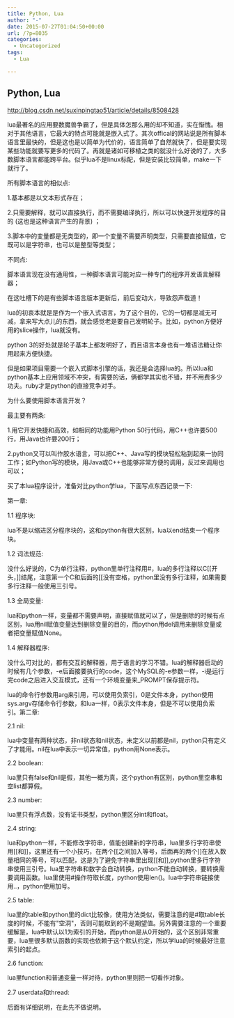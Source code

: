 ```yaml
---
title: Python, Lua
author: "-"
date: 2015-07-27T01:04:50+00:00
url: /?p=8035
categories:
  - Uncategorized
tags:
  - Lua

---
```

## Python, Lua
http://blog.csdn.net/suxinpingtao51/article/details/8508428


lua最著名的应用要数魔兽争霸了，但是具体怎那么用的却不知道，实在惭愧。相对于其他语言，它最大的特点可能就是嵌入式了。其次offical的网站说是所有脚本语言里最快的，但是这也是以简单为代价的，语言简单了自然就快了，但是要实现某些功能就要写更多的代码了。再就是诸如可移植之类的就没什么好说的了，大多数脚本语言都能跨平台。似乎lua不是linux标配，但是安装比较简单，make一下就行了。

所有脚本语言的相似点: 

1.基本都是以文本形式存在；

2.只需要解释，就可以直接执行，而不需要编译执行，所以可以快速开发程序的目的 (这也是这种语言产生的背景) ；

3.脚本中的变量都是无类型的，即一个变量不需要声明类型，只需要直接赋值，它既可以是字符串，也可以是整型等类型；

不同点: 

脚本语言现在没有通用性，一种脚本语言可能对应一种专门的程序开发语言解释器；

在这吐槽下的是有些脚本语言版本更新后，前后变动大，导致怨声载道！


lua的初衷本就是是作为一个嵌入式语言，为了这个目的，它的一切都是减无可减，拿来写大点儿的东西，就会感觉老是要自己发明轮子。比如，python方便好用的slice操作，lua就没有。
  
python 3的好处就是轮子基本上都发明好了，而且语言本身也有一堆语法糖让你用起来方便快捷。
  
但是如果项目需要一个嵌入式脚本引擎的话，我还是会选择lua的。所以lua和python基本上应用领域不冲突，有需要的话，俩都学其实也不错，并不用费多少功夫。ruby才是python的直接竞争对手。


为什么要使用脚本语言开发？

最主要有两条: 

1.用它开发快捷和高效，如相同的功能用Python 50行代码，用C++也许要500行，用Java也许要200行；

2.python又可以叫作胶水语言，可以把C++、Java写的模块轻松粘到起来一协同工作；如Python写的模块，用Java或C++也能够非常方便的调用，反过来调用也可以；
  
买了本lua程序设计，准备对比python学lua，下面写点东西记录一下: 
  
第一章: 
  
1.1 程序块:
  
lua不是以缩进区分程序块的，这和python有很大区别，lua以end结束一个程序块。
  
1.2 词法规范:
  
没什么好说的，C为单行注释，python里单行注释用#，lua的多行注释以C[[开头，]]结尾，注意第一个C和后面的[[没有空格，python里没有多行注释，如果需要多行注释一般使用三引号。
  
1.3 全局变量:
  
lua和python一样，变量都不需要声明，直接赋值就可以了，但是删除的时候有点区别，lua用nil赋值变量达到删除变量的目的，而python用del调用来删除变量或者把变量赋值None。
  
1.4 解释器程序:
  
没什么可对比的，都有交互的解释器，用于语言的学习不错。lua的解释器启动的时候有几个参数，-e后面接要执行的code，这个MySQL的-e参数一样，-i是运行完code之后进入交互模式，还有一个环境变量来_PROMPT保存提示符。
  
lua的命令行参数用arg来引用，可以使用负索引，0是文件本身，python使用sys.argv存储命令行参数，和lua一样，0表示文件本身，但是不可以使用负索引。第二章: 
  
2.1 nil:
  
lua中变量有两种状态，非nil状态和nil状态，未定义以前都是nil，python只有定义了才能用。nil在lua中表示一切异常值，python用None表示。
  
2.2 boolean:
  
lua里只有false和nil是假，其他一概为真，这个python有区别，python里空串和空list都算假。
  
2.3 number:
  
lua里只有浮点数，没有证书类型，python里区分int和float。
  
2.4 string:
  
lua和python一样，不能修改字符串，值能创建新的字符串，lua里多行字符串使用[[和]]，这里还有一个小技巧，在两个[[之间加入等号，后面再的两个]]在放入数量相同的等号，可以匹配，这是为了避免字符串里出现[[和]],python里多行字符串使用三引号。lua里字符串和数字会自动转换，python不能自动转换，要转换需要调用函数。lua里使用#操作符取长度，python使用len()。lua中字符串链接使用..，python使用加号。
  
2.5 table:
  
lua里的table和python里的dict比较像，使用方法类似，需要注意的是#取table长度的时候，不能有"空洞"，否则可能取到的不是期望值。另外需要注意的一个重要缓解是，lua中默认以1为索引的开始，而python是从0开始的，这个区别非常重要，lua里很多默认函数的实现也依赖于这个默认约定，所以学lua的时候最好注意索引的起点。
  
2.6 function:
  
lua里function和普通变量一样对待，python里则把一切看作对象。
  
2.7 userdata和thread:
  
后面有详细说明，在此先不做说明。